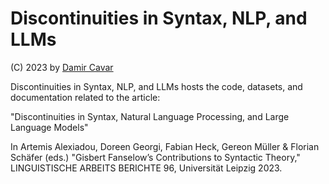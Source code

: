 # Discontinuities in Syntax, NLP, and LLMs

(C) 2023 by [Damir Cavar]

Discontinuities in Syntax, NLP, and LLMs hosts the code, datasets, and documentation related to the article:

"Discontinuities in Syntax, Natural Language Processing, and Large Language Models"

In Artemis Alexiadou, Doreen Georgi, Fabian Heck, Gereon Müller & Florian Schäfer (eds.) "Gisbert Fanselow’s Contributions to Syntactic Theory," LINGUISTISCHE ARBEITS BERICHTE 96, Universität Leipzig 2023.









[Damir Cavar]: http://damir.cavar.me/ "Damir Cavar"
